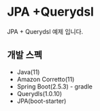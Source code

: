 # JPA +Querydsl
JPA + Querydsl 예제 입니다.

## 개발 스펙
- Java(11)
- Amazon Corretto(11)
- Spring Boot(2.5.3) - gradle
- Querydls(1.0.10)
- JPA(boot-starter)
